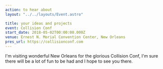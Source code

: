```yaml
---
action: to hear about
layout: "../../layouts/Event.astro"

title: your ideas and projects
event: Collision Conf
start_date: 2018-05-02T00:00:00.000Z
venue: Ernest N. Morial Convention Center, New Orleans
pres_url: https://collisionconf.com
---
```


I'm visiting wonderful New Orleans for the glorious Collision Conf, I'm sure there will be a lot of fun to be had and I hope to see you there.
